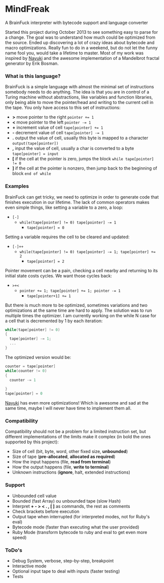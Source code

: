 # MindFreak
A BrainFuck interpreter with bytecode support and language converter

Started this project during October 2013 to see something easy to parse for a change. The goal was to understand how much could be optimized from the source. Ended up discovering a lot of crazy ideas about bytecode and macro optimizations. Really fun to do in a weekend, but do not let the funny name fool you, would take a lifetime to master. Most of my work was inspired by [Nayuki] and the awesome implementation of a Mandelbrot fractal generator by Erik Bosman.

### What is this language?
BrainFuck is a simple language with almost the minimal set of instructions somebody needs to do anything. The idea is that you are in control of a Turing machine without abstractions, like variables and function libraries, only being able to move the pointer/head and writing to the current cell in the tape. You only have access to this set of instructions:
- **>** 	move pointer to the right ```pointer += 1```
- **<** 	move pointer to the left ```pointer -= 1```
- **+** 	increment value of cell ```tape[pointer] += 1```
- **-** 	decrement value of cell ```tape[pointer] -= 1```
- **.** 	output the value of cell, usually this byte is mapped to a character ```output(tape[pointer])```
- **,** 	input the value of cell, usually a char is converted to a byte ```tape[pointer] = input```
- **[** 	if the cell at the pointer is zero, jumps the block ```while tape[pointer] != 0```
- **]** 	if the cell at the pointer is nonzero, then jump back to the beginning of block ```end of while```

### Examples
BrainFuck can get tricky, we need to optimize in order to generate code that finishes execution in our lifetime.
The lack of common operators makes even simple things, like setting a variable to a zero, a loop:  
- ```[-]```
  - ```while(tape[pointer] != 0) tape[pointer] -= 1```
    - ```tape[pointer] = 0```  

Setting a variable requires the cell to be cleared and updated:
- ```[-]++```
  - ```while(tape[pointer] != 0) tape[pointer] -= 1; tape[pointer] += 2```
    - ```tape[pointer] = 2```

Pointer movement can be a pain, checking a cell nearby and returning to its initial state costs cycles. We want those cycles back:
- ```>+<```
  - ```pointer += 1; tape[pointer] += 1; pointer -= 1```
    - ```tape[pointer+1] += 1```

But there is much more to be optimized, sometimes variations and two optimizations at the same time are hard to apply. The solution was to run multiple times the optimizer. I am currently working on the while N case for a cell that is decremented by 1 by each iteration:
```c
while(tape[pointer] != 0)
{
  tape[pointer] -= 1;
  ...
}
```
The optimized version would be:
```c
counter = tape[pointer]
while(counter != 0)
{
  counter -= 1
  
}
tape[pointer] = 0
```

[Nayuki] has even more optimizations! Which is awesome and sad at the same time, maybe I will never have time to implement them all.

### Compatibility
Compatibility should not be a problem for a limited instruction set, but different implementations of the limits make it complex (in bold the ones supported by this project):
- Size of cell (bit, byte, word, other fixed size, **unbounded**)
- Size of tape (**pre-allocated**, **allocated as required**)
- How the input happens (file, **read from terminal**)
- How the output happens (file, **write to terminal**)
- Unknown instructions (**ignore**, halt, extended instructions)

### Support
- Unbounded cell value
- Bounded (fast Array) ou unbounded tape (slow Hash)
- Interpret **+ - > < . , [ ]** as commands, the rest as comments
- Check brackets before execution
- Output tape when interrupted (for interpreted modes, not for Ruby's eval)
- Bytecode mode (faster than executing what the user provided)
- Ruby Mode (transform bytecode to ruby and eval to get even more speed)

### ToDo's
- Debug System, verbose, step-by-step, breakpoint
- Interactive mode
- Optional input tape to deal with inputs (faster testing)
- Tests

[Nayuki]:http://www.nayuki.io/page/optimizing-brainfuck-compiler
